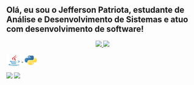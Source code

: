 ## Olá, eu sou o Jefferson Patriota, estudante de Análise e Desenvolvimento de Sistemas e atuo com desenvolvimento de software!

<div align="center">
  <a href="https://github.com/jeffpatriota">
  <img height="170em" src="https://github-readme-stats.vercel.app/api?username=jeffpatriota&show_icons=false&theme=dark&include_all_commits=true&count_private=true"/>
  <img height="170em" src="https://github-readme-stats.vercel.app/api/top-langs/?username=jeffpatriota&layout=compact&langs_count=7&theme=dark"/>
</div>
<div style="display: inline_block"><br>
  <img align="center" alt="Jeff-Java" height="30" width="40" src="https://raw.githubusercontent.com/devicons/devicon/master/icons/java/java-original.svg">
  <img align="center" alt="Jeff-Python" height="30" width="40" src="https://raw.githubusercontent.com/devicons/devicon/master/icons/python/python-original.svg">
</div>
  
<div><br>
  <a href = "mailto:jefferson.patriota@outlook.com"><img src="https://img.shields.io/badge/-Outlook-%23333?style=for-the-badge&logo=outlook&logoColor=white" target="_blank"></a>
  <a href="https://www.linkedin.com/in/jefferson-patriota/" target="_blank"><img src="https://img.shields.io/badge/-LinkedIn-%230077B5?style=for-the-badge&logo=linkedin&logoColor=white" target="_blank"></a> 
</div>
